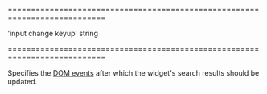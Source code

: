 ===========================================================================
<!--handmade--><!--/handmade-->
<!--default-->'input change keyup'<!--/default-->
<!--type-->string<!--/type-->
===========================================================================

<!--shortDescription-->
Specifies the [DOM events](https://en.wikipedia.org/wiki/DOM_events) after which the widget's search results should be updated.
<!--/shortDescription-->

<!--fullDescription-->

<!--/fullDescription-->

